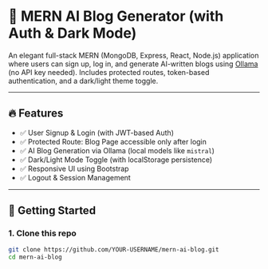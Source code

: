 # 🧠 MERN AI Blog Generator (with Auth & Dark Mode)

An elegant full-stack MERN (MongoDB, Express, React, Node.js) application where users can sign up, log in, and generate AI-written blogs using [Ollama](https://ollama.com/) (no API key needed). Includes protected routes, token-based authentication, and a dark/light theme toggle.

---

## 🔥 Features

- ✅ User Signup & Login (with JWT-based Auth)
- ✅ Protected Route: Blog Page accessible only after login
- ✅ AI Blog Generation via Ollama (local models like `mistral`)
- ✅ Dark/Light Mode Toggle (with localStorage persistence)
- ✅ Responsive UI using Bootstrap
- ✅ Logout & Session Management

---

## 🚀 Getting Started

### 1. Clone this repo
```bash
git clone https://github.com/YOUR-USERNAME/mern-ai-blog.git
cd mern-ai-blog

